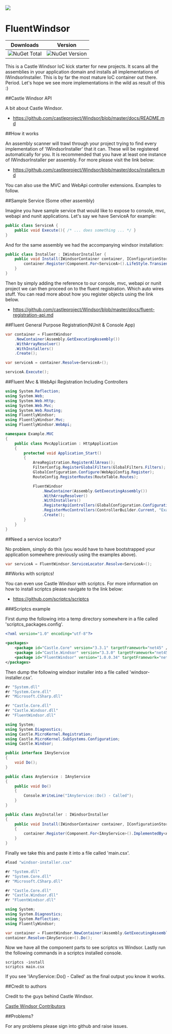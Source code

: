 <img align="left" src="https://avatars0.githubusercontent.com/u/7360948?v=3" /> &nbsp;&nbsp;&nbsp;

FluentWindsor <br />
=============

| Downloads | Version |
|-----------|---------|
| ![NuGet Total](https://img.shields.io/nuget/dt/FluentWindsor.svg) | ![NuGet Version](https://img.shields.io/nuget/v/FluentWindsor.svg) |


This is a Castle Windsor IoC kick starter for new projects. It scans all the assemblies in your application domain and installs all 
implementations of IWindsorInstaller. This is by far the most mature IoC container out there. Period. Let's hope we see more implementations 
in the wild as result of this :)

##Castle Windsor API

A bit about Castle Windsor.

 - https://github.com/castleproject/Windsor/blob/master/docs/README.md

##How it works

An assembly scanner will trawl through your project trying to find every implementation of 'IWindsorInstaller' that it can. These will be 
registered automatically for you. It is recommended that you have at least one instance of IWindsorInstaller per assembly. For more please visit 
the link below:

 - https://github.com/castleproject/Windsor/blob/master/docs/installers.md

You can also use the MVC and WebApi controller extensions. Examples to follow.

##Sample Service (Some other assembly)

Imagine you have sample service that would like to expose to console, mvc, webapi and nunit applications. Let's say we have ServiceA
for example: 
	
``` csharp
public class ServiceA {
	public void Execute(){ /* ... does something ... */ }
}
``` 

And for the same assembly we had the accompanying windsor installation:

``` csharp
public class Installer : IWindsorInstaller {
	public void Install(IWindsorContainer container, IConfigurationStore store) {
        container.Register(Component.For<ServiceA>().LifeStyle.Transient);
    }
}
```

Then by simply adding the reference to our console, mvc, webapi or nunit project we can then proceed on to the fluent registration. Which
auto wires stuff. You can read more about how you register objects using the link below.

 - https://github.com/castleproject/Windsor/blob/master/docs/fluent-registration-api.md

##Fluent General Purpose Registration(NUnit & Console App)

``` csharp
var container = FluentWindsor
    .NewContainer(Assembly.GetExecutingAssembly())
    .WithArrayResolver()
    .WithInstallers()
    .Create();

var serviceA = container.Resolve<ServiceA>();

serviceA.Execute();
```

##Fluent Mvc & WebApi Registration Including Controllers 

``` csharp
using System.Reflection;
using System.Web;
using System.Web.Http;
using System.Web.Mvc;
using System.Web.Routing;
using FluentlyWindsor;
using FluentlyWindsor.Mvc;
using FluentlyWindsor.WebApi;

namespace Example.MVC
{
	public class MvcApplication : HttpApplication
	{
		protected void Application_Start()
		{
			AreaRegistration.RegisterAllAreas();
			FilterConfig.RegisterGlobalFilters(GlobalFilters.Filters);
			GlobalConfiguration.Configure(WebApiConfig.Register);
			RouteConfig.RegisterRoutes(RouteTable.Routes);

			FluentWindsor
				.NewContainer(Assembly.GetExecutingAssembly())
				.WithArrayResolver()
				.WithInstallers()
				.RegisterApiControllers(GlobalConfiguration.Configuration)
				.RegisterMvcControllers(ControllerBuilder.Current, "Example.MVC.Controllers", "Another.Namespace.For.Controllers")
				.Create();
		}
	}
}
```

##Need a service locator?

No problem, simply do this (you would have to have bootstrapped your application somewhere previously using the examples above). 

``` csharp
var serviceA = FluentWindsor.ServiceLocator.Resolve<ServiceA>();
```

##Works with scriptcs!

You can even use Castle Windsor with scriptcs. For more information on how to install scriptcs please navigate to the link below:

 - https://github.com/scriptcs/scriptcs

###Scriptcs example

First dump the following into a temp directory somewhere in a file called 'scriptcs_packages.config'.

``` xml
<?xml version="1.0" encoding="utf-8"?>

<packages>
	<package id="Castle.Core" version="3.3.1" targetFramework="net45" />
	<package id="Castle.Windsor" version="3.3.0" targetFramework="net45" />
	<package id="FluentWindsor" version="1.0.0.34" targetFramework="net45" />
</packages>
```

Then dump the following windsor installer into a file called 'windsor-installer.csx'.

``` csharp
#r "System.dll"
#r "System.Core.dll"
#r "Microsoft.CSharp.dll"

#r "Castle.Core.dll"
#r "Castle.Windsor.dll"
#r "FluentWindsor.dll"

using System;
using System.Diagnostics;
using Castle.MicroKernel.Registration;
using Castle.MicroKernel.SubSystems.Configuration;
using Castle.Windsor;

public interface IAnyService
{
	void Do();
}

public class AnyService : IAnyService
{
	public void Do()
	{
		Console.WriteLine("IAnyService::Do() - Called");
	}
}

public class AnyInstaller : IWindsorInstaller
{
	public void Install(IWindsorContainer container, IConfigurationStore store)
	{
		container.Register(Component.For<IAnyService>().ImplementedBy<AnyService>().LifeStyle.Transient);
	}
}
```

Finally we take this and paste it into a file called 'main.csx'.

``` csharp
#load "windsor-installer.csx"

#r "System.dll"
#r "System.Core.dll"
#r "Microsoft.CSharp.dll"

#r "Castle.Core.dll"
#r "Castle.Windsor.dll"
#r "FluentWindsor.dll"

using System;
using System.Diagnostics;
using System.Reflection;
using FluentlyWindsor;

var container = FluentWindsor.NewContainer(Assembly.GetExecutingAssembly()).WithArrayResolver().WithInstallers().Create();
container.Resolve<IAnyService>().Do();
```

Now we have all the component parts to see scriptcs vs Windsor. Lastly run the following commands in a scriptcs installed console.

    scriptcs -install
	scriptcs main.csx

If you see 'IAnyService::Do() - Called' as the final output you know it works.

##Credit to authors  

Credit to the guys behind Castle Windsor.

[Castle Windsor Contributors](https://github.com/castleproject/Windsor/graphs/contributors)

##Problems?

For any problems please sign into github and raise issues. 
